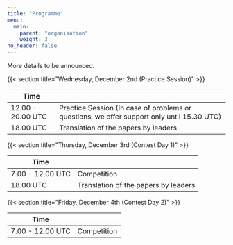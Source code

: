 ```yaml
---
title: "Programme"
menu:
  main:
    parent: "organisation"
    weight: 3
no_header: false
---
```


<!--
{{< section title="Programme" link="/programme.pdf" >}}
{{< pdf file="/programme.pdf" >}}
-->

More details to be announced.

{{< section title="Wednesday, December 2nd (Practice Session)" >}}

| Time              |                                      |
|-------------------|--------------------------------------|
| 12.00 - 20.00 UTC | Practice Session (In case of problems or questions, we offer support only until 15.30 UTC) |
| 18.00 UTC         | Translation of the papers by leaders |

{{< section title="Thursday, December 3rd (Contest Day 1)" >}}

| Time             |                                      |
|------------------|--------------------------------------|
| 7.00 - 12.00 UTC | Competition                          |
| 18.00 UTC        | Translation of the papers by leaders |

{{< section title="Friday, December 4th (Contest Day 2)" >}}

| Time             |                                      |
|------------------|--------------------------------------|
| 7.00 - 12.00 UTC | Competition                          |
